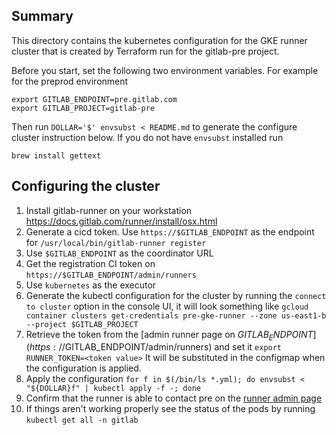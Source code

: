 ## Summary

This directory contains the kubernetes configuration for the GKE runner cluster
that is created by Terraform run for the gitlab-pre project.

Before you start, set the following two environment variables.
For example for the preprod environment

```
export GITLAB_ENDPOINT=pre.gitlab.com
export GITLAB_PROJECT=gitlab-pre
```

Then run `DOLLAR='$' envsubst < README.md` to generate the configure cluster instruction
below. If you do not have `envsubst` installed run
```
brew install gettext
```


## Configuring the cluster


1. Install gitlab-runner on your workstation https://docs.gitlab.com/runner/install/osx.html
1. Generate a cicd token. Use  `https://$GITLAB_ENDPOINT` as the endpoint for `/usr/local/bin/gitlab-runner register`
  1. Use `$GITLAB_ENDPOINT` as the coordinator URL
  1. Get the registration CI token on `https://$GITLAB_ENDPOINT/admin/runners`
  1. Use `kubernetes` as the executor
1. Generate the kubectl configuration for the cluster by running the `connect to
   cluster` option in the console UI, it will look something like
   `gcloud container clusters get-credentials pre-gke-runner --zone us-east1-b --project $GITLAB_PROJECT`
1. Retrieve the token from the [admin runner page on $GITLAB_ENDPOINT](https://$GITLAB_ENDPOINT/admin/runners)
   and set it `export RUNNER_TOKEN=<token value>` It will be substituted in the configmap
   when the configuration is applied.
1. Apply the configuration `for f in $(/bin/ls *.yml); do envsubst < "${DOLLAR}f" | kubectl apply -f -; done`
1. Confirm that the runner is able to contact pre on the [runner admin page](https://$GITLAB_ENDPOINT/admin/runners)
1. If things aren't working properly see the status of the pods by running `kubectl get all -n gitlab`
